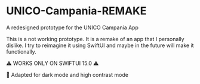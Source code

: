 # UNICO-Campania-REMAKE
A redesigned prototype for the UNICO Campania App

This is a not working prototype. It is a remake of an app that I personally dislike. I try to reimagine it using SwiftUI and maybe in the future will make it functionally.

⚠️ WORKS ONLY ON SWIFTUI 15.0 ⚠️

🌈 Adapted for dark mode and high contrast mode 
